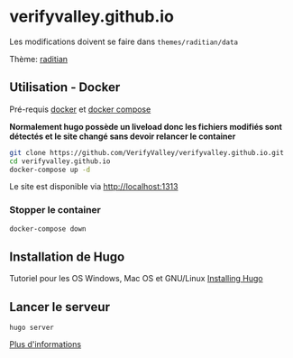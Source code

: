# verifyvalley.github.io

Les modifications doivent se faire dans `themes/raditian/data`

Thème: [raditian](https://github.com/radity/raditian-free-hugo-theme)


## Utilisation - Docker

Pré-requis [docker](https://docs.docker.com/engine/install/) et [docker compose](https://docs.docker.com/compose/install/)

**Normalement hugo possède un liveload donc les fichiers modifiés sont détectés et le site changé sans devoir relancer le container**

```bash
git clone https://github.com/VerifyValley/verifyvalley.github.io.git
cd verifyvalley.github.io
docker-compose up -d
```

Le site est disponible via [http://localhost:1313](http://localhost:1313)

### Stopper le container

```bash
docker-compose down
```



## Installation de Hugo

Tutoriel pour les OS Windows, Mac OS et GNU/Linux [Installing Hugo](https://gohugo.io/getting-started/installing/)


## Lancer le serveur

`hugo server`

[Plus d'informations](https://gohugo.io/getting-started/quick-start/#step-4-add-some-content)
